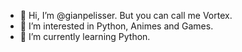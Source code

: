 - 👋 Hi, I’m @gianpelisser. But you can call me Vortex.
- 👀 I’m interested in Python, Animes and Games.
- 🌱 I’m currently learning Python.

<!---
gianpelisser/gianpelisser is a ✨ special ✨ repository because its `README.md` (this file) appears on your GitHub profile.
You can click the Preview link to take a look at your changes.
--->
